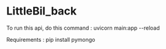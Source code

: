 # LittleBil_back

To run this api, do this command :
uvicorn main:app --reload

Requirements :
pip install pymongo
